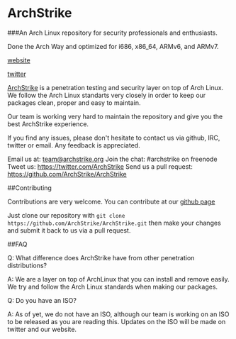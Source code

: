# ArchStrike

###An Arch Linux repository for security professionals and enthusiasts.


Done the Arch Way and optimized for i686, x86_64, ARMv6, and ARMv7.

[website](https://archstrike.org)

[twitter](https://twitter.com/ArchStrike)

[ArchStrike](https://archstrike.org) is a penetration testing and security layer on top of Arch Linux. We follow the Arch Linux standarts very closely in order to keep our packages clean, proper and easy to maintain.

Our team is working very hard to maintain the repository and give you the best ArchStrike experience.

If you find any issues, please don't hesitate to contact us via github, IRC, twitter or email. Any feedback is appreciated.

Email us at: team@archstrike.org
Join the chat: #archstrike on freenode
Tweet us: https://twitter.com/ArchStrike
Send us a pull request: https://github.com/ArchStrike/ArchStrike


##Contributing


Contributions are very welcome. You can contribute at our [github page](https://github.com/ArchStrike/ArchStrike)

Just clone our repository with `git clone https://github.com/ArchStrike/ArchStrike.git` then make your changes and submit it back to us via a pull request.

##FAQ


Q: What difference does ArchStrike have from other penetration distributions?

A: We are a layer on top of ArchLinux that you can install and remove easily. We try and follow the Arch Linux standards when making our packages.

Q: Do you have an ISO?

A: As of yet, we do not have an ISO, although our team is working on an ISO to be released as you are reading this. Updates on the ISO will be made on twitter and our website.

